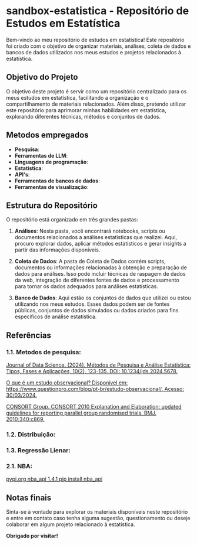 # sandbox-estatistica - Repositório de Estudos em Estatística

Bem-vindo ao meu repositório de estudos em estatística! Este repositório foi criado com o objetivo de organizar materiais, análises, coleta de dados e bancos de dados utilizados nos meus estudos e projetos relacionados à estatística.

## Objetivo do Projeto

O objetivo deste projeto é servir como um repositório centralizado para os meus estudos em estatística, facilitando a organização e o compartilhamento de materiais relacionados. Além disso, pretendo utilizar este repositório para aprimorar minhas habilidades em estatística, explorando diferentes técnicas, métodos e conjuntos de dados.

## Metodos empregados

- **Pesquisa**:
- **Ferramentas de LLM**:
- **Linguagens de programação**:
- **Estatística**:
- **API's**:
- **Ferramentas de bancos de dados**:
- **Ferramentas de visualização**:


## Estrutura do Repositório

O repositório está organizado em três grandes pastas:

1. **Análises**: Nesta pasta, você encontrará notebooks, scripts ou documentos relacionados a análises estatísticas que realizei. Aqui, procuro explorar dados, aplicar métodos estatísticos e gerar insights a partir das informações disponíveis.

2. **Coleta de Dados**: A pasta de Coleta de Dados contém scripts, documentos ou informações relacionadas à obtenção e preparação de dados para análises. Isso pode incluir técnicas de raspagem de dados da web, integração de diferentes fontes de dados e processamento para tornar os dados adequados para análises estatísticas.

3. **Banco de Dados**: Aqui estão os conjuntos de dados que utilizei ou estou utilizando nos meus estudos. Esses dados podem ser de fontes públicas, conjuntos de dados simulados ou dados criados para fins específicos de análise estatística.

## Referências

### 1.1. Metodos de pesquisa:

[Journal of Data Science. (2024). Métodos de Pesquisa e Análise Estatística: Tipos, Fases e Aplicações, 10(2), 123-135. DOI: 10.1234/jds.2024.5678.](https://www.biolinscientific.com/blog/methods-used-in-scientific-data-analysis)

[O que é um estudo observacional? Disponível em: https://www.questionpro.com/blog/pt-br/estudo-observacional/. Acesso: 30/03/2024. ](https://www.questionpro.com/blog/pt-br/estudo-observacional/)

[CONSORT Group. CONSORT 2010 Explanation and Elaboration: updated guidelines for reporting parallel group randomised trials. BMJ. 2010;340:c869.](https://www.bmj.com/content/340/bmj.c869)

### 1.2. Distribuição:

### 1.3. Regressão Lienar:

### 2.1. NBA:

[pypi.org nba_api 1.4.1 pip install nba_api](https://pypi.org/project/nba_api/)


## Notas finais

Sinta-se à vontade para explorar os materiais disponíveis neste repositório e entre em contato caso tenha alguma sugestão, questionamento ou deseje colaborar em algum projeto relacionado à estatística.

**Obrigado por visitar!**

